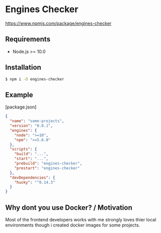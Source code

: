 # Engines Checker

https://www.npmjs.com/package/engines-checker

## Requirements

- Node.js >= 10.0

## Installation

```bash
$ npm i -D engines-checker
```

## Example

[package.json]

```json
{
  "name": "some-projects",
  "version": "0.0.1",
  "engines": {
    "node": ">=10",
    "npm": ">=5.6.0"
  },
  "scripts": {
    "build": "...",
    "start": "...",
    "prebuild": "engines-checker",
    "prestart": "engines-checker"
  },
  "devDependencies": {
    "husky": "^0.14.3"
  }
}
```

## Why dont you use Docker? / Motivation

Most of the frontend developers works with me strongly loves thier local environments though i created docker images for some projects.
